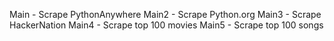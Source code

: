 Main - Scrape PythonAnywhere
Main2 - Scrape Python.org
Main3 - Scrape HackerNation
Main4 - Scrape top 100 movies
Main5 - Scrape top 100 songs